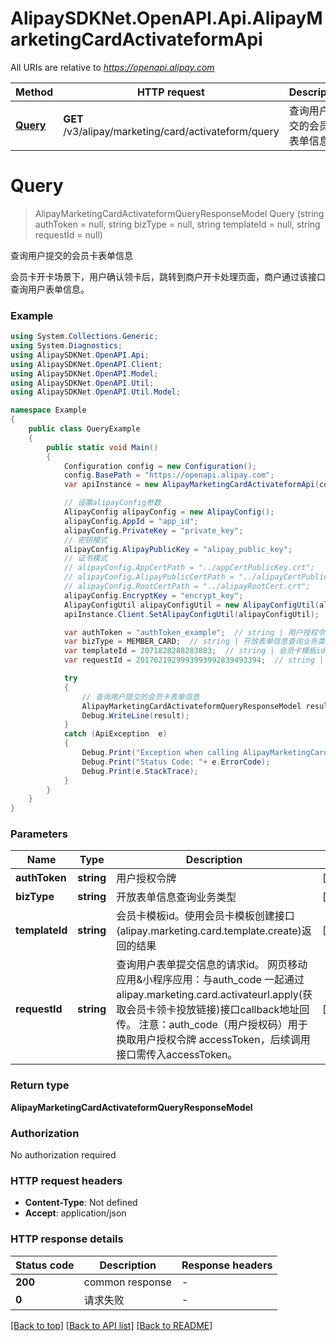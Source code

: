# AlipaySDKNet.OpenAPI.Api.AlipayMarketingCardActivateformApi

All URIs are relative to *https://openapi.alipay.com*

Method | HTTP request | Description
------------- | ------------- | -------------
[**Query**](AlipayMarketingCardActivateformApi.md#query) | **GET** /v3/alipay/marketing/card/activateform/query | 查询用户提交的会员卡表单信息


<a name="query"></a>
# **Query**
> AlipayMarketingCardActivateformQueryResponseModel Query (string authToken = null, string bizType = null, string templateId = null, string requestId = null)

查询用户提交的会员卡表单信息

会员卡开卡场景下，用户确认领卡后，跳转到商户开卡处理页面，商户通过该接口查询用户表单信息。

### Example
```csharp
using System.Collections.Generic;
using System.Diagnostics;
using AlipaySDKNet.OpenAPI.Api;
using AlipaySDKNet.OpenAPI.Client;
using AlipaySDKNet.OpenAPI.Model;
using AlipaySDKNet.OpenAPI.Util;
using AlipaySDKNet.OpenAPI.Util.Model;

namespace Example
{
    public class QueryExample
    {
        public static void Main()
        {
            Configuration config = new Configuration();
            config.BasePath = "https://openapi.alipay.com";
            var apiInstance = new AlipayMarketingCardActivateformApi(config);

            // 设置alipayConfig参数
            AlipayConfig alipayConfig = new AlipayConfig();
            alipayConfig.AppId = "app_id";
            alipayConfig.PrivateKey = "private_key";
            // 密钥模式
            alipayConfig.AlipayPublicKey = "alipay_public_key";
            // 证书模式
            // alipayConfig.AppCertPath = "../appCertPublicKey.crt";
            // alipayConfig.AlipayPublicCertPath = "../alipayCertPublicKey_RSA2.crt";
            // alipayConfig.RootCertPath = "../alipayRootCert.crt";
            alipayConfig.EncryptKey = "encrypt_key";
            AlipayConfigUtil alipayConfigUtil = new AlipayConfigUtil(alipayConfig);
            apiInstance.Client.SetAlipayConfigUtil(alipayConfigUtil);

            var authToken = "authToken_example";  // string | 用户授权令牌 (optional) 
            var bizType = MEMBER_CARD;  // string | 开放表单信息查询业务类型 (optional) 
            var templateId = 2071828288283883;  // string | 会员卡模板id。使用会员卡模板创建接口(alipay.marketing.card.template.create)返回的结果 (optional) 
            var requestId = 2017021929993993992839493394;  // string | 查询用户表单提交信息的请求id。  网页移动应用&小程序应用：与auth_code  一起通过alipay.marketing.card.activateurl.apply(获取会员卡领卡投放链接)接口callback地址回传。  注意：auth_code（用户授权码）用于换取用户授权令牌 accessToken，后续调用接口需传入accessToken。 (optional) 

            try
            {
                // 查询用户提交的会员卡表单信息
                AlipayMarketingCardActivateformQueryResponseModel result = apiInstance.Query(authToken, bizType, templateId, requestId);
                Debug.WriteLine(result);
            }
            catch (ApiException  e)
            {
                Debug.Print("Exception when calling AlipayMarketingCardActivateformApi.Query: " + e.Message );
                Debug.Print("Status Code: "+ e.ErrorCode);
                Debug.Print(e.StackTrace);
            }
        }
    }
}
```

### Parameters

Name | Type | Description  | Notes
------------- | ------------- | ------------- | -------------
 **authToken** | **string**| 用户授权令牌 | [optional] 
 **bizType** | **string**| 开放表单信息查询业务类型 | [optional] 
 **templateId** | **string**| 会员卡模板id。使用会员卡模板创建接口(alipay.marketing.card.template.create)返回的结果 | [optional] 
 **requestId** | **string**| 查询用户表单提交信息的请求id。  网页移动应用&amp;小程序应用：与auth_code  一起通过alipay.marketing.card.activateurl.apply(获取会员卡领卡投放链接)接口callback地址回传。  注意：auth_code（用户授权码）用于换取用户授权令牌 accessToken，后续调用接口需传入accessToken。 | [optional] 

### Return type

**AlipayMarketingCardActivateformQueryResponseModel**

### Authorization

No authorization required

### HTTP request headers

 - **Content-Type**: Not defined
 - **Accept**: application/json


### HTTP response details
| Status code | Description | Response headers |
|-------------|-------------|------------------|
| **200** | common response |  -  |
| **0** | 请求失败 |  -  |

[[Back to top]](#) [[Back to API list]](../README.md#documentation-for-api-endpoints) [[Back to README]](../README.md)

